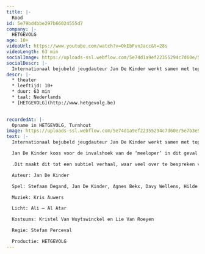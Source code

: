 ```yaml
---
title: |-
  Rood
id: 5e79bd4bbe297b66024555d7
company: |-
  HETGEVOLG
age: 10+
videoUrl: https://www.youtube.com/watch?v=OkEbFvnJacc&t=28s
videoLength: 63 min
socialImage: https://uploads-ssl.webflow.com/5e74d1a9ef22355294c7d60e/5e79bc80c06c71269fb1a2f9_hetgevolg_rood.jpg
socialDescr: |-
  Internationaal bejubeld jeugdauteur Jan De Kinder werkt samen met topacteur Stefaan Degand en regisseur Stefan Perceval aan een organisch verhaal over pesten.Jan De Kinder koos voor de invalshoek van de ‘meeloper’ in dit geval een naamloze ik, die min of meer ongewild en onschuldig de aanzet geeft voor het pesten. In de theatrale vertaling van deze internationale bestseller gaan de makers opzoek naar hoe mensen in de schoenen kunnen staan van een getuige van een soort wreedheid die vast vaker op plaatsen voorkomen dan volwassenen zich willen inbeelden.Dit maakt dit tot een subtiel verhaal, waar veel over te bespreken valt en dus is ROOD een waardevolle bijdrage aan het debat over pesten, aan het debat over de verantwoordelijkheid van elke betrokken partij en over het hoe pesten te stoppen is.
descr: |-
  * theater
  * leeftijd: 10+
  * duur: 63 min
  * taal: Nederlands
  * [HETGEVOLG](http://www.hetgevolg.be)

  ‍
recordedAt: |-
  Opname in HETGEVOLG, Turnhout
image: https://uploads-ssl.webflow.com/5e74d1a9ef22355294c7d60e/5e7b3e5c7b2d23ed8a0bf517_Rood.jpg
text: |-
  Internationaal bejubeld jeugdauteur Jan De Kinder werkt samen met topacteur Stefaan Degand en regisseur Stefan Perceval aan een organisch verhaal over pesten.

  Jan De Kinder koos voor de invalshoek van de ‘meeloper’ in dit geval een naamloze ik, die min of meer ongewild en onschuldig de aanzet geeft voor het pesten. In de theatrale vertaling van deze internationale bestseller gaan de makers opzoek naar hoe mensen in de schoenen kunnen staan van een getuige van een soort wreedheid die vast vaker op plaatsen voorkomen dan volwassenen zich willen inbeelden

  .Dit maakt dit tot een subtiel verhaal, waar veel over te bespreken valt en dus is ROOD een waardevolle bijdrage aan het debat over pesten, aan het debat over de verantwoordelijkheid van elke betrokken partij en over het hoe pesten te stoppen is.

  Auteur: Jan De Kinder

  Spel: Stefaan Degand, Jan De Kinder, Agnes Bekx, Davy Wellens, Hilde Eykens, Rita Scheyltjens, Tom Bernaerts, Dirk Van Bladel, Ellen Damen, Rita Goossens, Carina Geerts, Emilia Van Sweeveldt, Naqib Yaqoobi, Char Lee en Roxanne Mees

  Muziek: Kris Auwers

  Licht: Ali – Al Atar

  Kostuums: Kristel Van Wuytswinckel en Lie Van Roeyen

  Regie: Stefan Perceval

  Productie: HETGEVOLG
---
```

